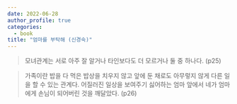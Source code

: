 ```yaml
---
date: 2022-06-28
author_profile: true
categories:
  - book
title: "엄마를 부탁해 (신경숙)"
---
```


> 모녀관계는 서로 아주 잘 알거나 타인보다도 더 모르거나 둘 중 하나다. (p25)

> 가족이란 밥을 다 먹은 밥상을 치우지 않고 앞에 둔 채로도 아무렇지 않게 다른 일을 할 수 있는 관계다. 어질러진 일상을 보여주기 싫어하는 엄마 앞에서 네가 엄마에게 손님이 되어버린 것을 깨달았다. (p26)